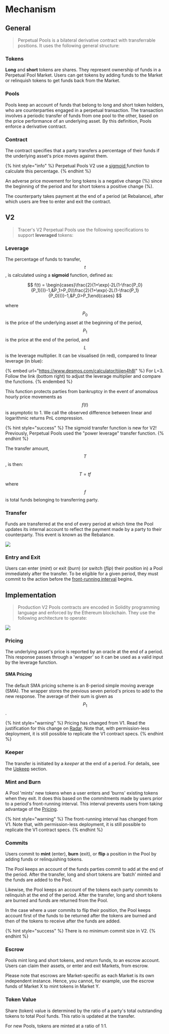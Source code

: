# Mechanism

## General

> Perpetual Pools is a bilateral derivative contract with transferrable positions. It uses the following general structure:   &#x20;

### Tokens

**Long** and **short** tokens are shares. They represent ownership of funds in a Perpetual Pool Market. Users can get tokens by adding funds to the Market or relinquish tokens to get funds back from the Market. &#x20;

### Pools&#x20;

Pools keep an account of funds that belong to long and short token holders, who are counterparties engaged in a perpetual transaction. The transaction involves a periodic transfer of funds from one pool to the other, based on the price performance of an underlying asset. By this definition, Pools enforce a derivative contract.&#x20;

### Contract

The contract specifies that a party transfers a percentage of their funds if the underlying asset's price moves against them.&#x20;

{% hint style="info" %}
Perpetual Pools V2 use a [sigmoid ](./#leverage)function to calculate this percentage.
{% endhint %}

An adverse price movement for long tokens is a negative change (%) since the beginning of the period and for short tokens a positive change (%).&#x20;

The counterparty takes payment at the end of a period (at Rebalance), after which users are free to enter and exit the contract. &#x20;

## V2

> Tracer's V2 Perpetual Pools use the following specifications to support **leveraged** tokens:

### Leverage

The percentage of funds to transfer, $$t$$, is calculated using a **sigmoid** function, defined as:&#x20;

$$
f(t) = \begin{cases}\frac{2}{1+\exp(-2L(1-\frac{P_0}{P_1}))}-1,&P_1>P_0\\\frac{2}{1+\exp(-2L(1-\frac{P_1}{P_0}))}-1,&P_0>P_1\end{cases}
$$

where $$P_0$$ is the price of the underlying asset at the beginning of the period, $$P_1$$is the price at the end of the period, and $$L$$ is the leverage multiplier. It can be visualised (in red), compared to linear leverage (in blue):

{% embed url="https://www.desmos.com/calculator/tiiien4h8l" %}
For L=3. Follow the link (bottom right) to adjust the leverage multiplier and compare the functions.&#x20;
{% endembed %}

This function protects parties from bankruptcy in the event of anomalous hourly price movements as $$f(t)$$ is asymptotic to 1. We call the observed difference between linear and logarithmic returns PnL compression.&#x20;

{% hint style="success" %}
The sigmoid transfer function is new for V2! Previously, Perpetual Pools used the "power leverage" transfer function.&#x20;
{% endhint %}

The transfer amount, $$T$$, is then:

$$
T=tf
$$

where $$f$$ is total funds belonging to transferring party.

### Transfer

Funds are transferred at the end of every period at which time the Pool updates its internal account to reflect the payment made by a party to their counterparty. This event is known as the Rebalance.

![](../../.gitbook/assets/PoolsTime.png)

### Entry and Exit

Users can enter (_mint_) or exit (_burn_) (or switch (_flip_) their position in) a Pool immediately after the transfer. To be eligible for a given period, they must commit to the action before the [front-running interval](./#mint-and-burn) begins. &#x20;

## Implementation

> Production V2 Pools contracts are encoded in Solidity programming language and enforced by the Ethereum blockchain. They use the following architecture to operate: &#x20;

![](../../.gitbook/assets/Architecture3.png)

### Pricing

The underlying asset's price is reported by an oracle at the end of a period. This response passes through a 'wrapper' so it can be used as a valid input by the leverage function.&#x20;

#### SMA Pricing

The default SMA pricing scheme is an 8-period simple moving average (SMA). The wrapper stores the previous seven period's prices to add to the new response. The average of their sum is given as $$P_1$$.&#x20;

{% hint style="warning" %}
Pricing has changed from V1. Read the justification for this change on [Radar](https://tracer.finance/radar/v2-simulations/). Note that, with permission-less deployment, it is still possible to replicate the V1 contract specs.
{% endhint %}

### Keeper&#x20;

The transfer is initiated by a _keeper_ at the end of a period. For details, see the [Upkeep](upkeep-and-autoclaim.md) section.&#x20;

### Mint and Burn

A Pool 'mints' new tokens when a user enters and 'burns' existing tokens when they exit. It does this based on the commitments made by users prior to a period's front-running interval. This interval prevents users from taking advantage of the [Pricing](./#pricing).

{% hint style="warning" %}
The front-running interval has changed from V1. Note that, with permission-less deployment, it is still possible to replicate the V1 contract specs.
{% endhint %}

### Commits

Users commit to **mint** (enter), **burn** (exit), or **flip** a position in the Pool by adding funds or relinquishing tokens.&#x20;

The Pool keeps an account of the funds parties commit to add at the end of the period. After the transfer, long and short tokens are 'batch' minted and the funds are added to the Pool. &#x20;

Likewise, the Pool keeps an account of the tokens each party commits to relinquish at the end of the period. After the transfer, long and short tokens are burned and funds are returned from the Pool.&#x20;

In the case where a user commits to flip their position, the Pool keeps account first of the funds to be returned after the tokens are burned and then of the tokens to receive after the funds are added.&#x20;

{% hint style="success" %}
There is no minimum commit size in V2.&#x20;
{% endhint %}

### Escrow

Pools mint long and short tokens, and return funds, to an escrow account. Users can claim their assets, or enter and exit Markets, from escrow.

Please note that escrows are Market-specific as each Market is its own independent instance. Hence, you cannot, for example, use the escrow funds of Market X to mint tokens in Market Y.&#x20;

### Token Value

Share (token) value is determined by the ratio of a party's total outstanding tokens to total Pool funds. This ratio is updated at the transfer.&#x20;

For new Pools, tokens are minted at a ratio of 1:1. &#x20;
